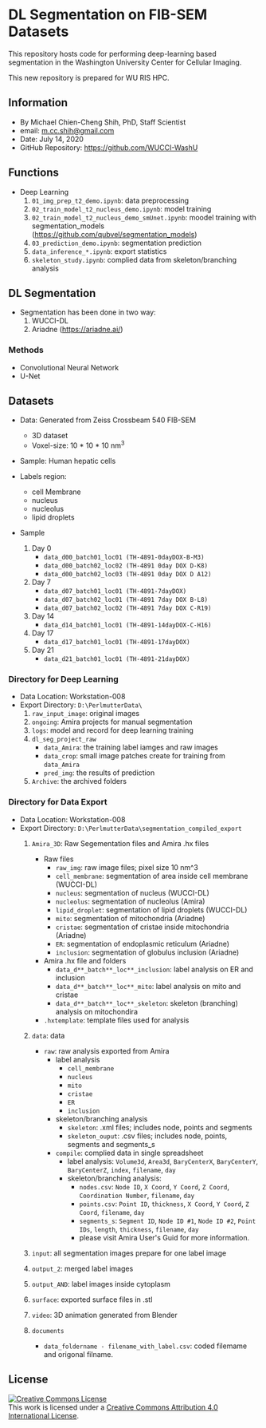 # DL Segmentation on FIB-SEM Datasets
This repository hosts code for performing deep-learning based segmentation in the Washington University Center for Cellular Imaging. <br/>

This new repository is prepared for WU RIS HPC. <br/>

## Information
* By Michael Chien-Cheng Shih, PhD, Staff Scientist
* email: m.cc.shih@gmail.com
* Date: July 14, 2020
* GitHub Repository: https://github.com/WUCCI-WashU

## Functions
* Deep Learning
    1. `01_img_prep_t2_demo.ipynb`: data preprocessing
    2. `02_train_model_t2_nucleus_demo.ipynb`: model training 
    3. `02_train_model_t2_nucleus_demo_smUnet.ipynb`: moodel training with segmentation_models (https://github.com/qubvel/segmentation_models)
    4. `03_prediction_demo.ipynb`: segmentation prediction
    5. `data_inference_*.ipynb`: export statistics
    6. `skeleton_study.ipynb`: complied data from skeleton/branching analysis

## DL Segmentation
* Segmentation has been done in two way: 
    1. WUCCI-DL
    2. Ariadne (https://ariadne.ai/)

###  Methods
* Convolutional Neural Network
* U-Net

## Datasets
* Data: Generated from Zeiss Crossbeam 540 FIB-SEM
    * 3D dataset
    * Voxel-size: 10 * 10 * 10 nm<sup>3</sup>

* Sample: Human hepatic cells
* Labels region: 
    * cell Membrane
    * nucleus
    * nucleolus
    * lipid droplets

* Sample 
    1. Day 0
        * `data_d00_batch01_loc01 (TH-4891-0dayDOX-B-M3)`
        * `data_d00_batch02_loc02 (TH-4891 0day DOX D-K8)`
        * `data_d00_batch02_loc03 (TH-4891 0day DOX D A12)`
    2. Day 7 
        * `data_d07_batch01_loc01 (TH-4891-7dayDOX)`
        * `data_d07_batch02_loc01 (TH-4891 7day DOX B-L8)`
        * `data_d07_batch02_loc02 (TH-4891 7day DOX C-R19)`
    3. Day 14
        * `data_d14_batch01_loc01 (TH-4891-14dayDOX-C-H16)`
    4. Day 17
        * `data_d17_batch01_loc01 (TH-4891-17dayDOX)`
    5. Day 21
        * `data_d21_batch01_loc01 (TH-4891-21dayDOX)`


### Directory for Deep Learning
* Data Location: Workstation-008 
* Export Directory: `D:\PerlmutterData\`
    1. `raw_input_image`: original images
    2. `ongoing`: Amira projects for manual segmentation
    3. `logs`: model and record for deep learning training
    4. `dl_seg_project_raw`
        * `data_Amira`: the training label iamges and raw images
        * `data_crop`: small image patches create for training from `data_Amira`
        * `pred_img`: the results of prediction
    5. `Archive`: the archived folders


### Directory for Data Export
* Data Location: Workstation-008 
* Export Directory: `D:\PerlmutterData\segmentation_compiled_export`
    1. `Amira_3D`: Raw Segementation files and Amira .hx files
        * Raw files
            * `raw_img`: raw image files; pixel size 10 nm^3
            * `cell_membrane`: segmentation of area inside cell membrane (WUCCI-DL)
            * `nucleus`: segmentation of nucleus (WUCCI-DL)
            * `nucleolus`: segmentation of nucleolus (Amira)
            * `lipid_droplet`: segmentation of lipid droplets (WUCCI-DL)
            * `mito`: segmentation of mitochondria (Ariadne)
            * `cristae`: segmentation of cristae inside mitochondria (Ariadne)
            * `ER`: segmentation of endoplasmic reticulum (Ariadne)
            * `inclusion`: segmentation of globulus inclusion (Ariadne)
        * Amira .hx file and folders 
            * `data_d**_batch**_loc**_inclusion`: label analysis on ER and inclusion 
            * `data_d**_batch**_loc**_mito`: label analysis on mito and cristae
            * `data_d**_batch**_loc**_skeleton`: skeleton (branching) analysis on mitochondira
        * `.hxtemplate`: template files used for analysis 
    2. `data`: data
        * `raw`: raw analysis exported from Amira
            * label analysis
                * `cell_membrane`
                * `nucleus`
                * `mito`
                * `cristae`
                * `ER`
                * `inclusion`
            * skeleton/branching analysis
                * `skeleton`: .xml files; includes node, points and segments
                * `skeleton_ouput`: .csv files; includes node, points, segments and segments_s
            * `compile`: complied data in single spreadsheet
                * label analysis: `Volume3d`, `Area3d`, `BaryCenterX`, `BaryCenterY`, `BaryCenterZ`, `index`, `filename`, `day`
                * skeleton/branching analysis: 
                    * `nodes.csv`: `Node ID`, `X Coord`, `Y Coord`, `Z Coord`, `Coordination Number`, `filename`, `day` 
                    * `points.csv`: `Point ID`, `thickness`, `X Coord`, `Y Coord`, `Z Coord`, `filename`, `day`  
                    * `segments_s`: `Segment ID`, `Node ID #1`, `Node ID #2`, `Point IDs`, `length`, `thickness`, `filename`, `day`
                    * please visit Amira User's Guid for more information. 
                    
    3. `input`: all segmentation images prepare for one label image 
    4. `output_2`: merged label images
    5. `output_AND`: label images inside cytoplasm
    6. `surface`: exported surface files in .stl
    7. `video`: 3D animation generated from Blender
    8. `documents`
        * `data_foldername - filename_with_label.csv`: coded filemame and origonal filname. 

    
## License
<a rel="license" href="http://creativecommons.org/licenses/by/4.0/"><img alt="Creative Commons License" style="border-width:0" src="https://i.creativecommons.org/l/by/4.0/88x31.png" /></a><br />This work is licensed under a <a rel="license" href="http://creativecommons.org/licenses/by/4.0/">Creative Commons Attribution 4.0 International License</a>.